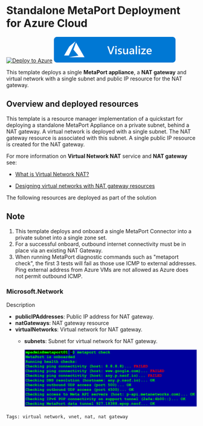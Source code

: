 # Standalone MetaPort Deployment for Azure Cloud

[![Deploy to Azure](https://aka.ms/deploytoazurebutton)](https://portal.azure.com/#create/Microsoft.Template/uri/https%3A%2F%2Fraw.githubusercontent.com%2Fwillguibr%2Fazure%2Fmain%2FMetaPort-Standalone-NATGW-v1.0%2Fazuredeploy.json)
[![Visualize](https://raw.githubusercontent.com/Azure/azure-quickstart-templates/master/1-CONTRIBUTION-GUIDE/images/visualizebutton.svg?sanitize=true)](http://armviz.io/#/?load=hhttps%3A%2F%2Fraw.githubusercontent.com%2Fwillguibr%2Fazure%2Fmain%2FMetaPort-Standalone-NATGW-v1.0%2Fazuredeploy.json)

This template deploys a single **MetaPort appliance**, a **NAT gateway** and virtual network with a single subnet and public IP resource for the NAT gateway.

## Overview and deployed resources

This template is a resource manager implementation of a quickstart for deploying a standalone MetaPort Appliance on a private subnet, behind a NAT gateway. A virtual network is deployed with a single subnet. The NAT gateway resource is associated with this subnet. A single public IP resource is created for the NAT gateway.  

For more information on **Virtual Network NAT** service and **NAT gateway** see:

* [What is Virtual Network NAT?](https://docs.microsoft.com/azure/virtual-network/nat-overview)

* [Designing virtual networks with NAT gateway resources](https://docs.microsoft.com/azure/virtual-network/nat-gateway-resource)

The following resources are deployed as part of the solution

## Note
1. This template deploys and onboard a single MetaPort Connector into a private subnet into a single zone set.
2. For a successful onboard, outbound internet connectivity must be in place via an existing NAT Gateway.
3. When running MetaPort diagnostic commands such as "metaport check", the first 3 tests will fail as those use ICMP to external addresses. Ping external address from Azure VMs are not allowed as Azure does not permit outbound ICMP.

### Microsoft.Network

Description

+ **publicIPAddresses**: Public IP address for NAT gateway.
+ **natGateways**: NAT gateway resource
+ **virtualNetworks**: Virtual network for NAT gateway.
  + **subnets**: Subnet for virtual network for NAT gateway.

      <a href="https://github.com/willguibr/azure/blob/main/MetaPort-Standalone-v2.0/images/metaport-check.png">
         <img alt="Qries" src="https://github.com/willguibr/azure/blob/main/MetaPort-Standalone-v2.0/images/metaport-check.png">
      </a>

`Tags: virtual network, vnet, nat, nat gateway`